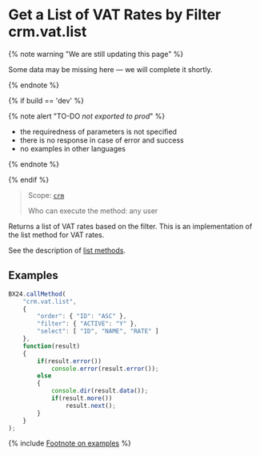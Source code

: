 # Get a List of VAT Rates by Filter crm.vat.list

{% note warning "We are still updating this page" %}

Some data may be missing here — we will complete it shortly.

{% endnote %}

{% if build == 'dev' %}

{% note alert "TO-DO _not exported to prod_" %}

- the requiredness of parameters is not specified
- there is no response in case of error and success
- no examples in other languages
  
{% endnote %}

{% endif %}

> Scope: [`crm`](../../../scopes/permissions.md)
>
> Who can execute the method: any user

Returns a list of VAT rates based on the filter. This is an implementation of the list method for VAT rates.

See the description of [list methods](../../../../api-reference/how-to-call-rest-api/list-methods-pecularities.md).

## Examples

```javascript
BX24.callMethod(
    "crm.vat.list",
    {
        "order": { "ID": "ASC" },
        "filter": { "ACTIVE": "Y" },
        "select": [ "ID", "NAME", "RATE" ]
    },
    function(result)
    {
        if(result.error())
            console.error(result.error());
        else
        {
            console.dir(result.data());
            if(result.more())
                result.next();
        }
    }
);
```

{% include [Footnote on examples](../../../../_includes/examples.md) %}